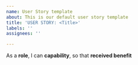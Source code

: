 ```yaml
---
name: User Story template
about: This is our default user story template
title: 'USER STORY: <Title>'
labels: ''
assignees: ''

---
```


As a **role**, I can **capability**, so that **received benefit**

